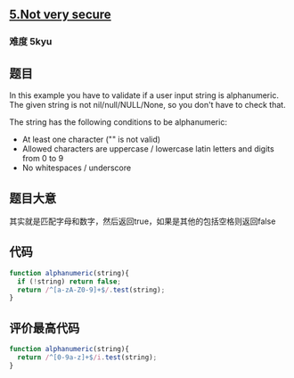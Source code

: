 ## [5.Not very secure](https://www.codewars.com/kata/526dbd6c8c0eb53254000110/train/javascript)
### 难度 5kyu

## 题目

In this example you have to validate if a user input string is alphanumeric. The given string is not nil/null/NULL/None, so you don't have to check that.

The string has the following conditions to be alphanumeric:

* At least one character ("" is not valid)
* Allowed characters are uppercase / lowercase latin letters and digits from 0 to 9
* No whitespaces / underscore

## 题目大意
其实就是匹配字母和数字，然后返回true，如果是其他的包括空格则返回false

## 代码
```js
function alphanumeric(string){
  if (!string) return false;
  return /^[a-zA-Z0-9]+$/.test(string);
}
```

## 评价最高代码
```js
function alphanumeric(string){
  return /^[0-9a-z]+$/i.test(string);
}
```
